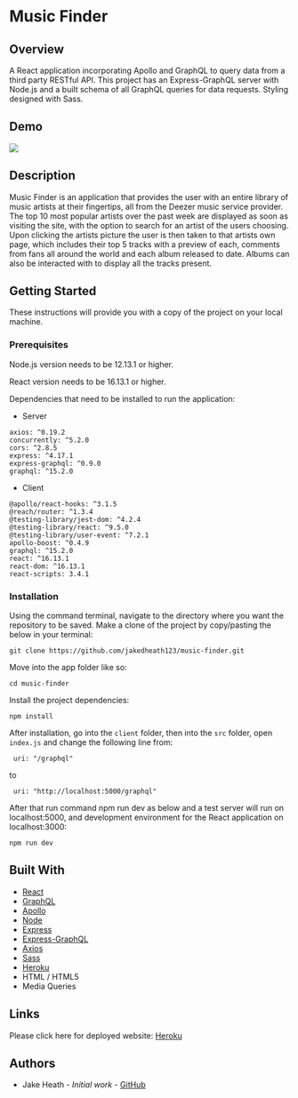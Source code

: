 # Music Finder

## Overview
   
   A React application incorporating Apollo and GraphQL to query data from a third party RESTful API. This project has an Express-GraphQL server with Node.js and a built schema of all GraphQL queries for data requests. Styling designed with Sass.
   
## Demo

![](demo.gif)
    
## Description
   
 Music Finder is an application that provides the user with an entire library of music artists at their fingertips, all from the Deezer music service provider. The top 10 most popular artists over the past week are displayed as soon as visiting the site, with the option to search for an artist of the users choosing. Upon clicking the artists picture the user is then taken to that artists own page, which includes their top 5 tracks with a preview of each, comments from fans all around the world and each album released to date. Albums can also be interacted with to display all the tracks present.
   
## Getting Started
These instructions will provide you with a copy of the project on your local machine.

### Prerequisites
      
Node.js version needs to be 12.13.1 or higher. 

React version needs to be 16.13.1 or higher.
      
Dependencies that need to be installed to run the application:

- Server
``` 
axios: ^0.19.2
concurrently: ^5.2.0
cors: ^2.8.5
express: ^4.17.1
express-graphql: ^0.9.0
graphql: ^15.2.0
```   
- Client
``` 
@apollo/react-hooks: ^3.1.5
@reach/router: ^1.3.4
@testing-library/jest-dom: ^4.2.4
@testing-library/react: ^9.5.0
@testing-library/user-event: ^7.2.1
apollo-boost: ^0.4.9
graphql: ^15.2.0
react: ^16.13.1
react-dom: ^16.13.1
react-scripts: 3.4.1
```   

### Installation
    
Using the command terminal, navigate to the directory where you want the repository to be saved. Make a clone of the project by copy/pasting the below in your terminal:
```
git clone https://github.com/jakedheath123/music-finder.git
```      
Move into the app folder like so:
```
cd music-finder
```
Install the project dependencies:
```
npm install
```
After installation, go into the `client` folder, then into the `src` folder, open `index.js` and change the following line from:
```
 uri: "/graphql"
```
to
```
 uri: "http://localhost:5000/graphql"
```

After that run command npm run dev as below and a test server will run on localhost:5000, and development environment for the React application on localhost:3000:
```
npm run dev
```
## Built With
- [React](https://reactjs.org/)
- [GraphQL](https://graphql.org/)
- [Apollo](https://www.apollographql.com/)
- [Node](https://nodejs.org/en/)
- [Express](https://expressjs.com/)
- [Express-GraphQL](https://github.com/graphql/express-graphql)
- [Axios](https://www.npmjs.com/package/axios)
- [Sass](https://sass-lang.com/)
- [Heroku](https://www.heroku.com/)
- HTML / HTML5
- Media Queries


## Links

Please click here for deployed website:
[Heroku](https://music-finder-project.herokuapp.com/)
        
## Authors
        
- Jake Heath - *Initial work* - [GitHub](https://github.com/jakedheath123)
        
